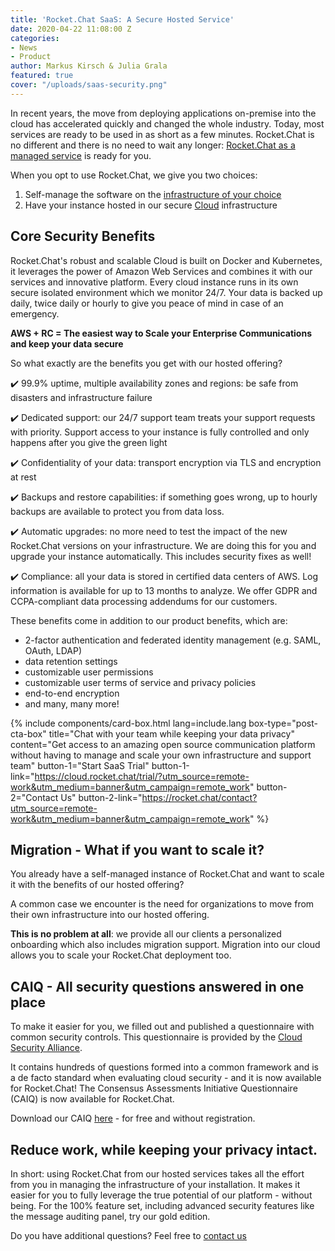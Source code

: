 ```yaml
---
title: 'Rocket.Chat SaaS: A Secure Hosted Service'
date: 2020-04-22 11:08:00 Z
categories:
- News
- Product
author: Markus Kirsch & Julia Grala
featured: true
cover: "/uploads/saas-security.png"
---
```


In recent years, the move from deploying applications on-premise into the cloud has accelerated quickly and changed the whole industry. Today, most services are ready to be used in as short as a few minutes. Rocket.Chat is no different and there is no need to wait any longer: [Rocket.Chat as a managed service](https://rocket.chat/docs/installation/rocket-chat-cloud/) is ready for you.

When you opt to use Rocket.Chat, we give you two choices:

1. Self-manage the software on the [infrastructure of your choice](https://rocket.chat/install)
2. Have your instance hosted in our secure [Cloud](https://rocket.chat/pricing#cloud) infrastructure

## Core Security Benefits

Rocket.Chat's robust and scalable Cloud is built on Docker and Kubernetes, it leverages the power of Amazon Web Services and combines it with our services and innovative platform. Every cloud instance runs in its own secure isolated environment which we monitor 24/7. Your data is backed up daily, twice daily or hourly to give you peace of mind in case of an emergency.

**AWS + RC = The easiest way to Scale your Enterprise Communications and keep your data secure**

So what exactly are the benefits you get with our hosted offering?

✔️ 99.9% uptime, multiple availability zones and regions: be safe from disasters and infrastructure failure

✔️ Dedicated support: our 24/7 support team treats your support requests with priority. Support access to your instance is fully controlled and only happens after you give the green light

✔️ Confidentiality of your data: transport encryption via TLS and encryption at rest

✔️ Backups and restore capabilities: if something goes wrong, up to hourly backups are available to protect you from data loss.

✔️ Automatic upgrades: no more need to test the impact of the new Rocket.Chat versions on your infrastructure. We are doing this for you and upgrade your instance automatically. This includes security fixes as well!

✔️ Compliance: all your data is stored in certified data centers of AWS. Log information is available for up to 13 months to analyze. We offer GDPR and CCPA-compliant data processing addendums for our customers.

These benefits come in addition to our product benefits, which are:

- 2-factor authentication and federated identity management (e.g. SAML, OAuth, LDAP)
- data retention settings
- customizable user permissions
- customizable user terms of service and privacy policies
- end-to-end encryption
- and many, many more!

<div class="space--3"></div>

{% include components/card-box.html lang=include.lang box-type="post-cta-box" title="Chat with your team while keeping your data privacy" content="Get access to an amazing open source communication platform without having to manage and scale your own infrastructure and support team" button-1="Start SaaS Trial" button-1-link="https://cloud.rocket.chat/trial/?utm_source=remote-work&utm_medium=banner&utm_campaign=remote_work" button-2="Contact Us" button-2-link="https://rocket.chat/contact?utm_source=remote-work&utm_medium=banner&utm_campaign=remote_work" %}

<div class="space--3"></div>

## Migration - What if you want to scale it?

You already have a self-managed instance of Rocket.Chat and want to scale it with the benefits of our hosted offering?

A common case we encounter is the need for organizations to move from their own infrastructure into our hosted offering.

**This is no problem at all**: we provide all our clients a personalized onboarding which also includes migration support. Migration into our cloud allows you to scale your Rocket.Chat deployment too.

## CAIQ - All security questions answered in one place

To make it easier for you, we filled out and published a questionnaire with common security controls. This questionnaire is provided by the [Cloud Security Alliance](https://cloudsecurityalliance.org).

It contains hundreds of questions formed into a common framework and is a de facto standard when evaluating cloud security - and it is now available for Rocket.Chat! The Consensus Assessments Initiative Questionnaire (CAIQ) is now available for Rocket.Chat.

Download our CAIQ [here](https://cloudsecurityalliance.org/star/registry/rocket-chat) - for free and without registration.

## Reduce work, while keeping your privacy intact.

In short: using Rocket.Chat from our hosted services takes all the effort from you in managing the infrastructure of your installation. It makes it easier for you to fully leverage the true potential of our platform - without being. For the 100% feature set, including advanced security features like the message auditing panel, try our gold edition.

Do you have additional questions? Feel free to [contact us](https://rocket.chat/contact?utm_source=blog-secure-cloud&utm_medium=website&utm_campaign=security)

